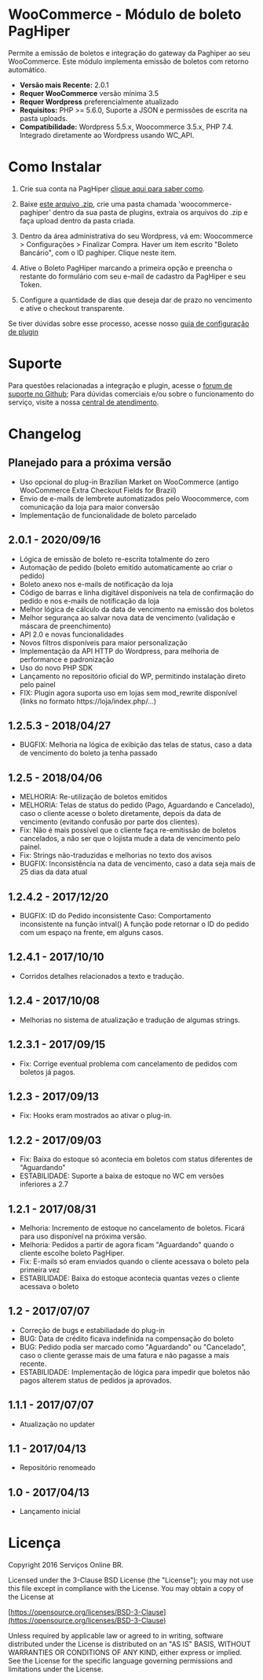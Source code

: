 # WooCommerce - Módulo de boleto PagHiper 

Permite a emissão de boletos e integração do gateway da Paghiper ao seu WooCommerce.
Este módulo implementa emissão de boletos com retorno automático.

* **Versão mais Recente:** 2.0.1
* **Requer WooCommerce** versão mínima 3.5
* **Requer Wordpress** preferencialmente atualizado
* **Requisitos:** PHP >= 5.6.0, Suporte a JSON e permissões de escrita na pasta uploads.
* **Compatibilidade:** Wordpress 5.5.x, Woocommerce 3.5.x, PHP 7.4. Integrado diretamente ao Wordpress usando WC_API.


# Como Instalar

1. Crie sua conta na PagHiper [clique aqui para saber como](https://github.com/paghiper/whmcs/wiki/Como-criar-seu-cadastro-na-PagHiper).

2. Baixe [este arquivo .zip](https://github.com/paghiper/woocommerce-paghiper/archive/master.zip), crie uma pasta chamada 'woocommerce-paghiper' dentro da sua pasta de plugins, extraia os arquivos do .zip e faça upload dentro da pasta criada.

3. Dentro da área administrativa do seu Wordpress, vá em: Woocommerce > Configurações > Finalizar Compra. Haver um item escrito "Boleto Bancário", com o ID paghiper. Clique neste item.

4. Ative o Boleto PagHiper marcando a primeira opção e preencha o restante do formulário com seu e-mail de cadastro da PagHiper e seu Token.

5. Configure a quantidade de dias que deseja dar de prazo no vencimento e ative o checkout transparente.

Se tiver dúvidas sobre esse processo, acesse nosso [guia de configuração de plugin](https://github.com/paghiper/woocommerce-paghiper/wiki/Configurando-o-plugin-no-seu-WHMCS)


# Suporte

Para questões relacionadas a integração e plugin, acesse o [forum de suporte no Github](https://github.com/paghiper/woocommerce-paghiper/issues);
Para dúvidas comerciais e/ou sobre o funcionamento do serviço, visite a nossa [central de atendimento](https://www.paghiper.com/atendimento/).

# Changelog

## Planejado para a próxima versão

* Uso opcional do plug-in Brazilian Market on WooCommerce (antigo WooCommerce Extra Checkout Fields for Brazil)
* Envio de e-mails de lembrete automatizados pelo Woocommerce, com comunicação da loja para maior conversão
* Implementação de funcionalidade de boleto parcelado

## 2.0.1 - 2020/09/16

* Lógica de emissão de boleto re-escrita totalmente do zero
* Automação de pedido (boleto emitido automaticamente ao criar o pedido)
* Boleto anexo nos e-mails de notificação da loja
* Código de barras e linha digitável disponíveis na tela de confirmação do pedido e nos e-mails de notificação da loja 
* Melhor lógica de cálculo da data de vencimento na emissão dos boletos
* Melhor segurança ao salvar nova data de vencimento (validação e máscara de preenchimento)
* API 2.0 e novas funcionalidades
* Novos filtros disponíveis para maior personalização
* Implementação da API HTTP do Wordpress, para melhoria de performance e padronização
* Uso do novo PHP SDK
* Lançamento no repositório oficial do WP, permitindo instalação direto pelo painel
* FIX: Plugin agora suporta uso em lojas sem mod_rewrite disponível (links no formato https://loja/index.php/...)

## 1.2.5.3 - 2018/04/27

* BUGFIX: Melhoria na lógica de exibição das telas de status, caso a data de vencimento do boleto ja tenha passado

## 1.2.5 - 2018/04/06

* MELHORIA: Re-utilização de boletos emitidos
* MELHORIA: Telas de status do pedido (Pago, Aguardando e Cancelado), caso o cliente acesse o boleto diretamente, depois da data de vencimento (evitando confusão por parte dos clientes).
* Fix: Não é mais possível que o cliente faça re-emitissão de boletos cancelados, a não ser que o lojista mude a data de vencimento pelo painel.
* Fix: Strings não-traduzidas e melhorias no texto dos avisos
* BUGFIX: Inconsistência na data de vencimento, caso a data seja mais de 25 dias da data atual

## 1.2.4.2 - 2017/12/20

* BUGFIX: ID do Pedido inconsistente
Caso: Comportamento inconsistente na função intval()
A função pode retornar o ID do pedido com um espaço na frente, em alguns casos.

## 1.2.4.1 - 2017/10/10

* Corridos detalhes relacionados a texto e tradução.

## 1.2.4 - 2017/10/08

* Melhorias no sistema de atualização e tradução de algumas strings.

## 1.2.3.1 - 2017/09/15

* Fix: Corrige eventual problema com cancelamento de pedidos com boletos já pagos.

## 1.2.3 - 2017/09/13

* Fix: Hooks eram mostrados ao ativar o plug-in.

## 1.2.2 - 2017/09/03

* Fix: Baixa do estoque só acontecia em boletos com status diferentes de "Aguardando"
* ESTABILIDADE: Suporte a baixa de estoque no WC em versões inferiores a 2.7

## 1.2.1 - 2017/08/31

* Melhoria: Incremento de estoque no cancelamento de boletos. Ficará para uso disponível na próxima versão.
* Melhoria: Pedidos a partir de agora ficam "Aguardando" quando o cliente escolhe boleto PagHiper.
* Fix: E-mails só eram enviados quando o cliente acessava o boleto pela primeira vez
* ESTABILIDADE: Baixa do estoque acontecia quantas vezes o cliente acessava o boleto

## 1.2 - 2017/07/07

* Correção de bugs e estabiliadade do plug-in
* BUG: Data de crédito ficava indefinida na compensação do boleto
* BUG: Pedido podia ser marcado como "Aguardando" ou "Cancelado", caso o cliente gerasse mais de uma fatura e não pagasse a mais recente.
* ESTABILIDADE: Implementação de lógica para impedir que boletos não pagos alterem status de pedidos ja aprovados.

## 1.1.1 - 2017/07/07

* Atualização no updater

## 1.1 - 2017/04/13

* Repositório renomeado

## 1.0 - 2017/04/13

* Lançamento inicial

# Licença

Copyright 2016 Serviços Online BR.

Licensed under the 3-Clause BSD License (the "License"); you may not use this file except in compliance with the License. You may obtain a copy of the License at

[https://opensource.org/licenses/BSD-3-Clause](https://opensource.org/licenses/BSD-3-Clause)

Unless required by applicable law or agreed to in writing, software distributed under the License is distributed on an "AS IS" BASIS, WITHOUT WARRANTIES OR CONDITIONS OF ANY KIND, either express or implied. See the License for the specific language governing permissions and limitations under the License.

